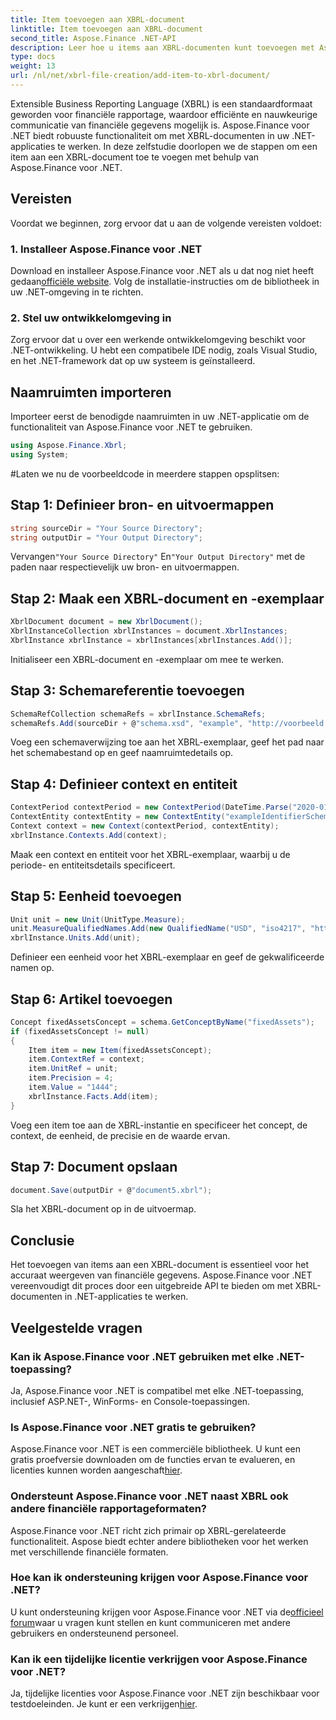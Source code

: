 ```yaml
---
title: Item toevoegen aan XBRL-document
linktitle: Item toevoegen aan XBRL-document
second_title: Aspose.Finance .NET-API
description: Leer hoe u items aan XBRL-documenten kunt toevoegen met Aspose.Finance voor .NET. Vereenvoudig de financiële rapportage in uw .NET-applicaties. #Aspose #Financiën
type: docs
weight: 13
url: /nl/net/xbrl-file-creation/add-item-to-xbrl-document/
---
```

Extensible Business Reporting Language (XBRL) is een standaardformaat geworden voor financiële rapportage, waardoor efficiënte en nauwkeurige communicatie van financiële gegevens mogelijk is. Aspose.Finance voor .NET biedt robuuste functionaliteit om met XBRL-documenten in uw .NET-applicaties te werken. In deze zelfstudie doorlopen we de stappen om een item aan een XBRL-document toe te voegen met behulp van Aspose.Finance voor .NET.
## Vereisten
Voordat we beginnen, zorg ervoor dat u aan de volgende vereisten voldoet:
### 1. Installeer Aspose.Finance voor .NET
 Download en installeer Aspose.Finance voor .NET als u dat nog niet heeft gedaan[officiële website](https://releases.aspose.com/finance/net/). Volg de installatie-instructies om de bibliotheek in uw .NET-omgeving in te richten.
### 2. Stel uw ontwikkelomgeving in
Zorg ervoor dat u over een werkende ontwikkelomgeving beschikt voor .NET-ontwikkeling. U hebt een compatibele IDE nodig, zoals Visual Studio, en het .NET-framework dat op uw systeem is geïnstalleerd.
## Naamruimten importeren
Importeer eerst de benodigde naamruimten in uw .NET-applicatie om de functionaliteit van Aspose.Finance voor .NET te gebruiken.
```csharp
using Aspose.Finance.Xbrl;
using System;
```
#Laten we nu de voorbeeldcode in meerdere stappen opsplitsen:
## Stap 1: Definieer bron- en uitvoermappen
```csharp
string sourceDir = "Your Source Directory";
string outputDir = "Your Output Directory";
```
 Vervangen`"Your Source Directory"` En`"Your Output Directory"` met de paden naar respectievelijk uw bron- en uitvoermappen.
## Stap 2: Maak een XBRL-document en -exemplaar
```csharp
XbrlDocument document = new XbrlDocument();
XbrlInstanceCollection xbrlInstances = document.XbrlInstances;
XbrlInstance xbrlInstance = xbrlInstances[xbrlInstances.Add()];
```
Initialiseer een XBRL-document en -exemplaar om mee te werken.
## Stap 3: Schemareferentie toevoegen
```csharp
SchemaRefCollection schemaRefs = xbrlInstance.SchemaRefs;
schemaRefs.Add(sourceDir + @"schema.xsd", "example", "http://voorbeeld.com/xbrl/taxonomie");
```
Voeg een schemaverwijzing toe aan het XBRL-exemplaar, geef het pad naar het schemabestand op en geef naamruimtedetails op.
## Stap 4: Definieer context en entiteit
```csharp
ContextPeriod contextPeriod = new ContextPeriod(DateTime.Parse("2020-01-01"), DateTime.Parse("2020-02-10"));
ContextEntity contextEntity = new ContextEntity("exampleIdentifierScheme", "exampleIdentifier");
Context context = new Context(contextPeriod, contextEntity);
xbrlInstance.Contexts.Add(context);
```
Maak een context en entiteit voor het XBRL-exemplaar, waarbij u de periode- en entiteitsdetails specificeert.
## Stap 5: Eenheid toevoegen
```csharp
Unit unit = new Unit(UnitType.Measure);
unit.MeasureQualifiedNames.Add(new QualifiedName("USD", "iso4217", "http://www.xbrl.org/2003/iso4217"));
xbrlInstance.Units.Add(unit);
```
Definieer een eenheid voor het XBRL-exemplaar en geef de gekwalificeerde namen op.
## Stap 6: Artikel toevoegen
```csharp
Concept fixedAssetsConcept = schema.GetConceptByName("fixedAssets");
if (fixedAssetsConcept != null)
{
    Item item = new Item(fixedAssetsConcept);
    item.ContextRef = context;
    item.UnitRef = unit;
    item.Precision = 4;
    item.Value = "1444";
    xbrlInstance.Facts.Add(item);
}
```
Voeg een item toe aan de XBRL-instantie en specificeer het concept, de context, de eenheid, de precisie en de waarde ervan.
## Stap 7: Document opslaan
```csharp
document.Save(outputDir + @"document5.xbrl");
```
Sla het XBRL-document op in de uitvoermap.
## Conclusie
Het toevoegen van items aan een XBRL-document is essentieel voor het accuraat weergeven van financiële gegevens. Aspose.Finance voor .NET vereenvoudigt dit proces door een uitgebreide API te bieden om met XBRL-documenten in .NET-applicaties te werken.
## Veelgestelde vragen
### Kan ik Aspose.Finance voor .NET gebruiken met elke .NET-toepassing?
Ja, Aspose.Finance voor .NET is compatibel met elke .NET-toepassing, inclusief ASP.NET-, WinForms- en Console-toepassingen.
### Is Aspose.Finance voor .NET gratis te gebruiken?
 Aspose.Finance voor .NET is een commerciële bibliotheek. U kunt een gratis proefversie downloaden om de functies ervan te evalueren, en licenties kunnen worden aangeschaft[hier](https://purchase.aspose.com/buy).
### Ondersteunt Aspose.Finance voor .NET naast XBRL ook andere financiële rapportageformaten?
Aspose.Finance voor .NET richt zich primair op XBRL-gerelateerde functionaliteit. Aspose biedt echter andere bibliotheken voor het werken met verschillende financiële formaten.
### Hoe kan ik ondersteuning krijgen voor Aspose.Finance voor .NET?
 U kunt ondersteuning krijgen voor Aspose.Finance voor .NET via de[officieel forum](https://forum.aspose.com/c/finance/43)waar u vragen kunt stellen en kunt communiceren met andere gebruikers en ondersteunend personeel.
### Kan ik een tijdelijke licentie verkrijgen voor Aspose.Finance voor .NET?
 Ja, tijdelijke licenties voor Aspose.Finance voor .NET zijn beschikbaar voor testdoeleinden. Je kunt er een verkrijgen[hier](https://purchase.aspose.com/temporary-license/).